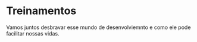 # Treinamentos

Vamos juntos desbravar esse mundo de desenvolviemnto e como ele pode facilitar nossas vidas.


